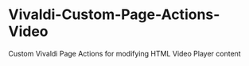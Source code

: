 # Vivaldi-Custom-Page-Actions-Video
Custom Vivaldi Page Actions for modifying HTML Video Player content
